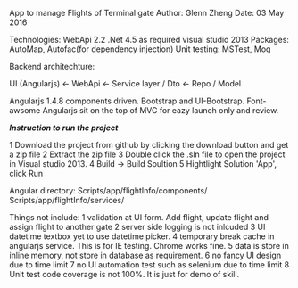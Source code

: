 ﻿App to manage Flights of Terminal gate
Author: Glenn Zheng
Date: 03 May 2016

Technologies:
WebApi 2.2
.Net 4.5 as required
visual studio 2013
Packages: AutoMap, Autofac(for dependency injection)
Unit testing: MSTest, Moq

Backend architechture:

UI (Angularjs) <- WebApi <- Service layer / Dto <- Repo / Model

Angularjs 1.4.8 components driven.  Bootstrap and UI-Bootstrap. Font-awsome
Angularjs sit on the top of MVC for eazy launch only and review.


*********Instruction to run the project*********

1 Download the project from github by clicking the download button and get a zip file
2 Extract the zip file
3 Double click the .sln file to open the project in Visual studio 2013.
4 Build -> Build Soultion
5 Hightlight Solution 'App', click Run


Angular directory:
Scripts/app/flightInfo/components/
Scripts/app/flightInfo/services/

Things not include:
1 validation at UI form.  Add flight, update flight and assign flight to another gate
2 server side logging is not inlcuded
3 UI datetime textbox yet to use datetime picker.
4 temporary break cache in angularjs service. This is for IE testing. Chrome works fine.
5 data is store in inline memory, not store in database as requirement.
6 no fancy UI design due to time limit
7 no UI automation test such as selenium due to time limit
8 Unit test code coverage is not 100%. It is just for demo of skill.

